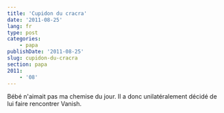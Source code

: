 ```yaml
---
title: 'Cupidon du cracra'
date: '2011-08-25'
lang: fr
type: post
categories:
    - papa
publishDate: '2011-08-25'
slug: cupidon-du-cracra
section: papa
2011:
    - '08'
---
```


Bébé n'aimait pas ma chemise du jour. Il a donc unilatéralement décidé de lui faire rencontrer Vanish.
